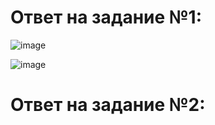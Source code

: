 # Ответ на задание №1:

![image](https://user-images.githubusercontent.com/107581500/199307371-ec2cc1a7-c9b5-4a6e-a9e1-7ed62f6ab75b.png)


![image](https://user-images.githubusercontent.com/107581500/199307402-5545c742-6258-4476-8ebd-798ad9d8ca19.png)

# Ответ на задание №2:


